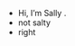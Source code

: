-  Hi, I’m Sally .
-  not salty 
-  right 

<!---
Sallydddd/Sallydddd is a ✨ special ✨ repository because its `README.md` (this file) appears on your GitHub profile.
You can click the Preview link to take a look at your changes.
--->

